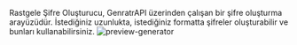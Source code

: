 Rastgele Şifre Oluşturucu, GenratrAPI üzerinden çalışan bir şifre oluşturma arayüzüdür. İstediğiniz uzunlukta, istediğiniz formatta şifreler oluşturabilir ve bunları kullanabilirsiniz.
![preview-generator](https://github.com/user-attachments/assets/e2c78e94-5deb-434b-b391-72c40c340920)
